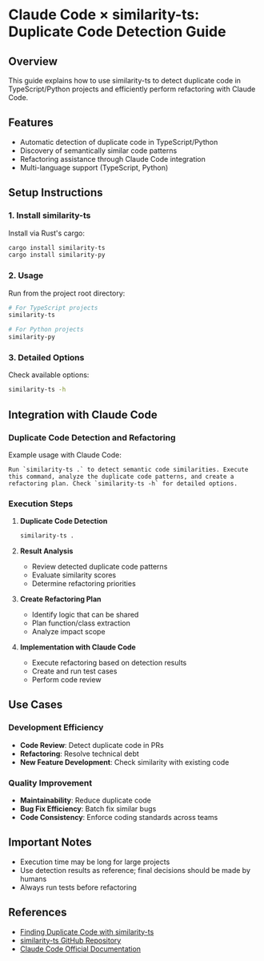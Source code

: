 # Claude Code × similarity-ts: Duplicate Code Detection Guide

## Overview

This guide explains how to use similarity-ts to detect duplicate code in TypeScript/Python projects and efficiently perform refactoring with Claude Code.

## Features

- Automatic detection of duplicate code in TypeScript/Python
- Discovery of semantically similar code patterns
- Refactoring assistance through Claude Code integration
- Multi-language support (TypeScript, Python)

## Setup Instructions

### 1. Install similarity-ts

Install via Rust's cargo:

```bash
cargo install similarity-ts
cargo install similarity-py
```

### 2. Usage

Run from the project root directory:

```bash
# For TypeScript projects
similarity-ts

# For Python projects
similarity-py
```

### 3. Detailed Options

Check available options:

```bash
similarity-ts -h
```

## Integration with Claude Code

### Duplicate Code Detection and Refactoring

Example usage with Claude Code:

```
Run `similarity-ts .` to detect semantic code similarities. Execute this command, analyze the duplicate code patterns, and create a refactoring plan. Check `similarity-ts -h` for detailed options.
```

### Execution Steps

1. **Duplicate Code Detection**
   ```bash
   similarity-ts .
   ```

2. **Result Analysis**
   - Review detected duplicate code patterns
   - Evaluate similarity scores
   - Determine refactoring priorities

3. **Create Refactoring Plan**
   - Identify logic that can be shared
   - Plan function/class extraction
   - Analyze impact scope

4. **Implementation with Claude Code**
   - Execute refactoring based on detection results
   - Create and run test cases
   - Perform code review

## Use Cases

### Development Efficiency

- **Code Review**: Detect duplicate code in PRs
- **Refactoring**: Resolve technical debt
- **New Feature Development**: Check similarity with existing code

### Quality Improvement

- **Maintainability**: Reduce duplicate code
- **Bug Fix Efficiency**: Batch fix similar bugs
- **Code Consistency**: Enforce coding standards across teams

## Important Notes

- Execution time may be long for large projects
- Use detection results as reference; final decisions should be made by humans
- Always run tests before refactoring

## References

- [Finding Duplicate Code with similarity-ts](https://zenn.dev/mizchi/articles/introduce-ts-similarity)
- [similarity-ts GitHub Repository](https://github.com/mizchi/similarity-ts)
- [Claude Code Official Documentation](https://docs.anthropic.com/en/docs/claude-code)